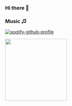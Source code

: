 ### Hi there 👋

### Music ♫

[![spotify-github-profile](https://spotify-github-profile.vercel.app/api/view?uid=5co7vzv8feodu7lvqqap3c8qd&cover_image=true&theme=novatorem&show_offline=false&background_color=121212)](https://github.com/kittinan/spotify-github-profile)

<div id="header" aling="center">
  <img src="https://media.giphy.com/media/xTiTnu7wUEQkQpqHte/giphy-downsized-large.gif" width="200" />
  </div>
  
  
  
  
<!--
**PandaHaze/PandaHaze** is a ✨ _special_ ✨ repository because its `README.md` (this file) appears on your GitHub profile.

Here are some ideas to get you started:

- 🔭 I’m currently working on ...
- 🌱 I’m currently learning ...
- 👯 I’m looking to collaborate on ...
- 🤔 I’m looking for help with ...
- 💬 Ask me about ...
- 📫 How to reach me: ...
- 😄 Pronouns: ...
- ⚡ Fun fact: ...
-->
